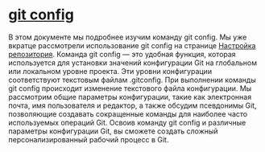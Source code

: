 # [git config](https://www.atlassian.com/ru/git/tutorials/setting-up-a-repository/git-config)

В этом документе мы подробнее изучим команду git config. Мы уже вкратце рассмотрели использование git config на странице [Настройка репозитория](https://www.atlassian.com/git/tutorials/setting-up-a-repository). Команда git config — это удобная функция, которая используется для установки значений конфигурации Git на глобальном или локальном уровне проекта. Эти уровни конфигурации соответствуют текстовым файлам .gitconfig. При выполнении команды git config происходит изменение текстового файла конфигурации. Мы рассмотрим общие параметры конфигурации, такие как электронная почта, имя пользователя и редактор, а также обсудим псевдонимы Git, позволяющие создавать сокращенные команды для наиболее часто используемых операций Git. Освоив команду git config и различные параметры конфигурации Git, вы сможете создать сложный персонализированный рабочий процесс в Git.